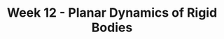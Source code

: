---
title: Week 12 - Planar Dynamics of Rigid Bodies
contents:
  - date: 2025-03-31
    items:
      - type: lecture
        topics:
          - No Class

  - date: 2025-04-02
    items:
      - type: lecture
        topics:
          - Rigid Bodies in Translation
      - type: problem_set
        title: Set 19 - RB Translation
        description: RB Translation
        link: "https://drive.google.com/file/d/1L2Mn9U8UzaEwE4rNGpvkP-cKruhIFZB9/view?usp=sharing"
      - type: exercise

  - date: 2025-04-04
    items:
      - type: lecture
        topics:
          - Fixed Point Rotation
      - type: problem_set
        title: Set 20 - Fixed Point Rotation
        description: Fixed Point Rotation
        link: "https://drive.google.com/file/d/1L16eGrvrWNQCYhchf-gQE6NI8b3lTFY6/view?usp=sharing"
      - type: homework
        title: HW011 - Fixed Point Rotation
        link: "###"
        due_date: 2025-04-11

  - date: 2025-04-05
    items:
      - type: exam

---